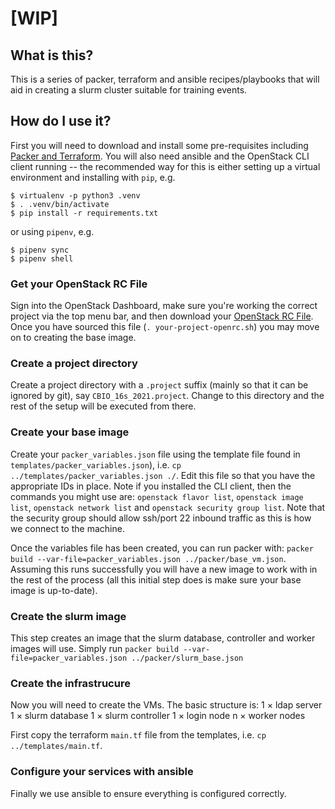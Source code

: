 # [WIP]

## What is this?

This is a series of packer, terraform and ansible recipes/playbooks that will aid in creating a slurm cluster suitable for training events.
## How do I use it?
First you will need to download and install some pre-requisites including [Packer and Terraform](https://www.packer.io/downloads). You will also need ansible and the OpenStack CLI client running -- the recommended way for this is either setting up a virtual environment and installing with `pip`, e.g.
```console
$ virtualenv -p python3 .venv
$ . .venv/bin/activate
$ pip install -r requirements.txt
```
or using `pipenv`, e.g.
```console
$ pipenv sync
$ pipenv shell
```

### Get your OpenStack RC File
Sign into the OpenStack Dashboard, make sure you're working the correct project via the top menu bar, and then download your [OpenStack RC File](https://dashboard2.ilifu.ac.za/project/api_access/). Once you have sourced this file (`. your-project-openrc.sh`) you may move on to creating the base image.


### Create a project directory
Create a project directory with a `.project` suffix (mainly so that it can be ignored by git), say `CBIO_16s_2021.project`. Change to this directory and the rest of the setup will be executed from there.

### Create your base image
Create your `packer_variables.json` file using the template file found in `templates/packer_variables.json`), i.e. `cp ../templates/packer_variables.json ./`. Edit this file so that you have the appropriate IDs in place. Note if you installed the CLI client, then the commands you might use are:
`openstack flavor list`, `openstack image list`, `openstack network list` and `openstack security group list`. Note that the security group should allow ssh/port 22 inbound traffic as this is how we connect to the machine.

Once the variables file has been created, you can run packer with: `packer build --var-file=packer_variables.json ../packer/base_vm.json`. Assuming this runs successfully you will have a new image to work with in the rest of the process (all this initial step does is make sure your base image is up-to-date).

### Create the slurm image
This step creates an image that the slurm database, controller and worker images will use. Simply run `packer build --var-file=packer_variables.json ../packer/slurm_base.json`

### Create the infrastrucure

Now you will need to create the VMs. The basic structure is:
1 × ldap server
1 × slurm database
1 × slurm controller
1 × login node
n × worker nodes

First copy the terraform `main.tf` file from the templates, i.e. `cp ../templates/main.tf`.

### Configure your services with ansible
Finally we use ansible to ensure everything is configured correctly.
